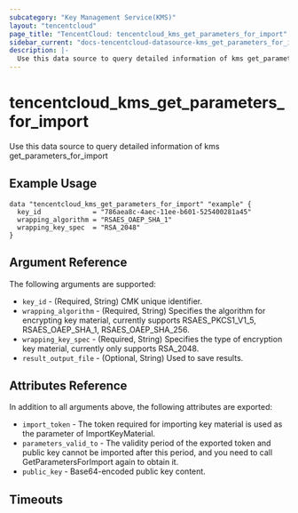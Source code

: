```yaml
---
subcategory: "Key Management Service(KMS)"
layout: "tencentcloud"
page_title: "TencentCloud: tencentcloud_kms_get_parameters_for_import"
sidebar_current: "docs-tencentcloud-datasource-kms_get_parameters_for_import"
description: |-
  Use this data source to query detailed information of kms get_parameters_for_import
---
```


# tencentcloud_kms_get_parameters_for_import

Use this data source to query detailed information of kms get_parameters_for_import

## Example Usage

```hcl
data "tencentcloud_kms_get_parameters_for_import" "example" {
  key_id             = "786aea8c-4aec-11ee-b601-525400281a45"
  wrapping_algorithm = "RSAES_OAEP_SHA_1"
  wrapping_key_spec  = "RSA_2048"
}
```

## Argument Reference

The following arguments are supported:

* `key_id` - (Required, String) CMK unique identifier.
* `wrapping_algorithm` - (Required, String) Specifies the algorithm for encrypting key material, currently supports RSAES_PKCS1_V1_5, RSAES_OAEP_SHA_1, RSAES_OAEP_SHA_256.
* `wrapping_key_spec` - (Required, String) Specifies the type of encryption key material, currently only supports RSA_2048.
* `result_output_file` - (Optional, String) Used to save results.

## Attributes Reference

In addition to all arguments above, the following attributes are exported:

* `import_token` - The token required for importing key material is used as the parameter of ImportKeyMaterial.
* `parameters_valid_to` - The validity period of the exported token and public key cannot be imported after this period, and you need to call GetParametersForImport again to obtain it.
* `public_key` - Base64-encoded public key content.


## Timeouts

<no value>


